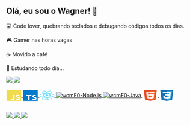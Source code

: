 ## Olá, eu sou o Wagner! 👋
💻 Code lover, quebrando teclados e debugando códigos todos os dias.  

🎮 Gamer nas horas vagas

☕ Movido a café

📝 Estudando todo dia...
<div>
  <a href="https://github.com/wcmF0"/>
    <img height="180em" src="https://github-readme-stats.vercel.app/api?username=wcmF0&show_icons=true&theme=dark&include_all_commits=true&count_private=true"/>
    <img height="180em" src="https://github-readme-stats.vercel.app/api/top-langs/?username=wcmF0&layout=compact&langs_count=16&theme=dark"/>
</div>
    
<div style="display: inline_block"><br>
  <img align="center" alt="wcmF0-Js" height="30" width="40" src="https://raw.githubusercontent.com/devicons/devicon/master/icons/javascript/javascript-plain.svg">
  <img align="center" alt="wcmF0-Ts" height="30" width="40" src="https://raw.githubusercontent.com/devicons/devicon/master/icons/typescript/typescript-plain.svg">
  <img align="center" alt="wcmF0-React" height="30" width="40" src="https://raw.githubusercontent.com/devicons/devicon/master/icons/react/react-original.svg">
  <img align="center" alt="wcmF0-Node.js" height="30" width="40" src="https://cdn.jsdelivr.net/gh/devicons/devicon@latest/icons/nodejs/nodejs-original-wordmark.svg">
  <img align="center" alt="wcmF0-Java" height="30" width="40" src="https://cdn.jsdelivr.net/gh/devicons/devicon@latest/icons/java/java-original-wordmark.svg">
  <img align="center" alt="wcmF0-HTML" height="30" width="40" src="https://raw.githubusercontent.com/devicons/devicon/master/icons/html5/html5-original.svg">
  <img align="center" alt="wcmF0-CSS" height="30" width="40" src="https://raw.githubusercontent.com/devicons/devicon/master/icons/css3/css3-original.svg">
</div>

##
  
<div>
  <a href="https://www.linkedin.com/in/wcmF0" target="_blank">
    <img src="https://img.shields.io/badge/LinkedIn-%230077B5?style=for-the-badge&logo=linkedin&logoColor=white" target="_blank">
  </a>
  <a href="mailto:wcmf2002@gmail.com">
    <img src="https://img.shields.io/badge/Gmail-%23333333?style=for-the-badge&logo=gmail&logoColor=white" target="_blank">
  </a>
  <a href="https://instagram.com/wcmf007" target="_blank">
    <img src="https://img.shields.io/badge/Instagram-%23E4405F?style=for-the-badge&logo=instagram&logoColor=white" target="_blank">
  </a>
</div>

